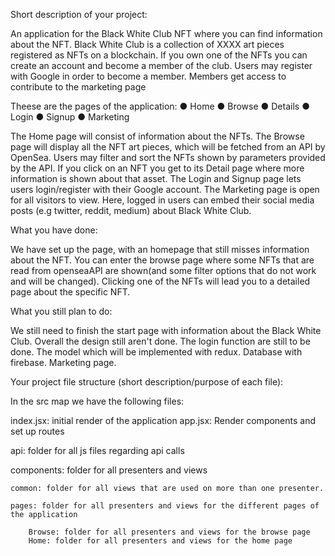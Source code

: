 Short description of your project:

An application for the Black White Club NFT where you can find information about the NFT.
Black White Club is a collection of XXXX art pieces registered as NFTs on a blockchain. If
you own one of the NFTs you can create an account and become a member of the club.
Users may register with Google in order to become a member. Members get access to
contribute to the marketing page

Theese are the pages of the application:
● Home
● Browse
● Details
● Login
● Signup
● Marketing

The Home page will consist of information about the NFTs. The Browse page will display all
the NFT art pieces, which will be fetched from an API by OpenSea. Users may filter and sort
the NFTs shown by parameters provided by the API. If you click on an NFT you get to its
Detail page where more information is shown about that asset. The Login and Signup page
lets users login/register with their Google account. The Marketing page is open for all visitors
to view. Here, logged in users can embed their social media posts (e.g twitter, reddit,
medium) about Black White Club.

What you have done:

We have set up the page, with an homepage that still misses information about the NFT. You can enter the browse page where some NFTs that are read from openseaAPI are shown(and some filter options that do not work and will be changed). Clicking one of the NFTs will lead you to a detailed page about the specific NFT.

What you still plan to do:

We still need to finish the start page with information about the Black White Club.
Overall the design still aren't done.
The login function are still to be done.
The model which will be implemented with redux.
Database with firebase.
Marketing page.

Your project file structure (short description/purpose of each file):

In the src map we have the following files:

index.jsx: initial render of the application
app.jsx: Render components and set up routes

api: folder for all js files regarding api calls

components: folder for all presenters and views

    common: folder for all views that are used on more than one presenter.

    pages: folder for all presenters and views for the different pages of the application

        Browse: folder for all presenters and views for the browse page
        Home: folder for all presenters and views for the home page
